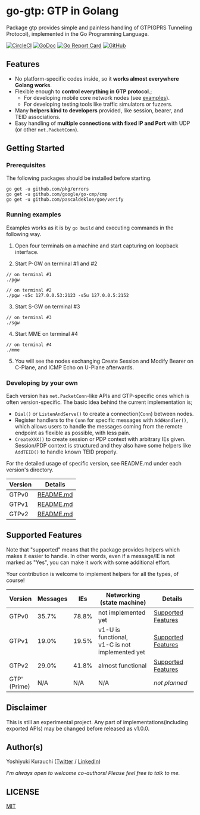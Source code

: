 # go-gtp: GTP in Golang

Package gtp provides simple and painless handling of GTP(GPRS Tunneling Protocol), implemented in the Go Programming Language.

[![CircleCI](https://circleci.com/gh/wmnsk/go-gtp.svg?style=svg&circle-token=ee1cf4324ad327802bb152dcb43e97cb4e984656)](https://circleci.com/gh/wmnsk/go-gtp)
[![GoDoc](https://godoc.org/github.com/wmnsk/go-gtp?status.svg)](https://godoc.org/github.com/wmnsk/go-gtp)
[![Go Report Card](https://goreportcard.com/badge/github.com/wmnsk/go-gtp)](https://goreportcard.com/report/github.com/wmnsk/go-gtp)
[![GitHub](https://img.shields.io/github/license/mashape/apistatus.svg)](https://github.com/wmnsk/go-gtp/blob/master/LICENSE)

## Features

* No platform-specific codes inside, so it **works almost everywhere Golang works**.
* Flexible enough to **control everything in GTP protocol**.;
  * For developing mobile core network nodes (see [examples](./gtp/examples)).
  * For developing testing tools like traffic simulators or fuzzers.
* Many **helpers kind to developers** provided, like session, bearer, and TEID associations.
* Easy handling of **multiple connections with fixed IP and Port** with UDP (or other `net.PacketConn`).

## Getting Started

### Prerequisites

The following packages should be installed before starting.

```shell-session
go get -u github.com/pkg/errors
go get -u github.com/google/go-cmp/cmp
go get -u github.com/pascaldekloe/goe/verify
```

### Running examples

Examples works as it is by `go build` and executing commands in the following way.

1. Open four terminals on a machine and start capturing on loopback interface.

2. Start P-GW on terminal #1 and #2
```shell-session
// on terminal #1
./pgw

// on terminal #2
./pgw -s5c 127.0.0.53:2123 -s5u 127.0.0.5:2152
```

3. Start S-GW on terminal #3

```shell-session
// on terminal #3
./sgw
```

4. Start MME on terminal #4

```shell-session
// on terminal #4
./mme
```

5. You will see the nodes exchanging Create Session and Modify Bearer on C-Plane, and ICMP Echo on U-Plane afterwards.

### Developing by your own

Each version has `net.PacketConn`-like APIs and GTP-specific ones which is often version-specific.
The basic idea behind the current implementation is;

* `Dial()` or `ListenAndServe()` to create a connection(`Conn`) between nodes.
* Register handlers to the `Conn` for specific messages with `AddHandler()`, which allows users to handle the messages coming from the remote endpoint as flexible as possible, with less pain.
* `CreateXXX()` to create session or PDP context with arbitrary IEs given. Session/PDP context is structured and they also have some helpers like `AddTEID()` to handle known TEID properly.

For the detailed usage of specific version, see README.md under each version's directory.

| Version | Details                       |
|---------|-------------------------------|
| GTPv0   | [README.md](gtp/v0/README.md) |
| GTPv1   | [README.md](gtp/v1/README.md) |
| GTPv2   | [README.md](gtp/v2/README.md) |

## Supported Features

Note that "supported" means that the package provides helpers which makes it easier to handle.
In other words, even if a message/IE is not marked as "Yes", you can make it work with some additional effort.

Your contribution is welcome to implement helpers for all the types, of course!

| Version           | Messages | IEs   | Networking (state machine)                           | Details                                                   |
|-------------------|----------|-------|------------------------------------------------------|-----------------------------------------------------------|
| GTPv0             | 35.7%    | 78.8% | not implemented yet                                  | [Supported Features](gtp/v0/README.md#supported-features) |
| GTPv1             | 19.0%    | 19.5% | v1-U is functional, <br> v1-C is not implemented yet | [Supported Features](gtp/v1/README.md#supported-features) |
| GTPv2             | 29.0%    | 41.8% | almost functional                                    | [Supported Features](gtp/v2/README.md#supported-features) |
| GTP' <br> (Prime) | N/A      | N/A   | N/A                                                  | _not planned_                                             |

## Disclaimer

This is still an experimental project. Any part of implementations(including exported APIs) may be changed before released as v1.0.0.

## Author(s)

Yoshiyuki Kurauchi ([Twitter](https://twitter.com/wmnskdmms) / [LinkedIn](https://www.linkedin.com/in/yoshiyuki-kurauchi/))

_I'm always open to welcome co-authors! Please feel free to talk to me._

## LICENSE

[MIT](https://github.com/wmnsk/go-gtp/blob/master/LICENSE)
